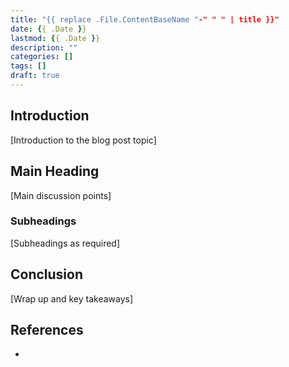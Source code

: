 ```yaml
---
title: "{{ replace .File.ContentBaseName "-" " " | title }}"
date: {{ .Date }}
lastmod: {{ .Date }}
description: ""
categories: []
tags: []
draft: true
---
```


## Introduction

[Introduction to the blog post topic]

## Main Heading

[Main discussion points]

### Subheadings

[Subheadings as required]

## Conclusion

[Wrap up and key takeaways]

## References

- 